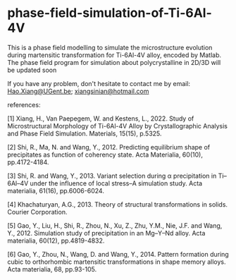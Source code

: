 # phase-field-simulation-of-Ti-6Al-4V
This is a phase field modelling to simulate the microstructure evolution during martensitic transformation for Ti-6Al-4V alloy, encoded by Matlab. 
The phase field program for simulation about polycrystalline in 2D/3D will be updated soon

If you have any problem, don't hesitate to contact me by email: Hao.Xiang@UGent.be; xiangsinian@hotmail.com

references:

[1] Xiang, H., Van Paepegem, W. and Kestens, L., 2022. Study of Microstructural Morphology of Ti-6Al-4V Alloy by Crystallographic Analysis and Phase Field Simulation. Materials, 15(15), p.5325.


[2] Shi, R., Ma, N. and Wang, Y., 2012. Predicting equilibrium shape of precipitates as function of coherency state. Acta Materialia, 60(10), pp.4172-4184.


[3] Shi, R. and Wang, Y., 2013. Variant selection during α precipitation in Ti–6Al–4V under the influence of local stress–A simulation study. Acta materialia, 61(16), pp.6006-6024.


[4] Khachaturyan, A.G., 2013. Theory of structural transformations in solids. Courier Corporation.


[5] Gao, Y., Liu, H., Shi, R., Zhou, N., Xu, Z., Zhu, Y.M., Nie, J.F. and Wang, Y., 2012. Simulation study of precipitation in an Mg–Y–Nd alloy. Acta materialia, 60(12), pp.4819-4832.


[6] Gao, Y., Zhou, N., Wang, D. and Wang, Y., 2014. Pattern formation during cubic to orthorhombic martensitic transformations in shape memory alloys. Acta materialia, 68, pp.93-105.
